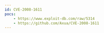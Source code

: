 ```yaml
---
id: CVE-2008-1611
pocs: 
    - https://www.exploit-db.com/raw/5314
    - https://github.com/Axua/CVE-2008-1611
---
```

